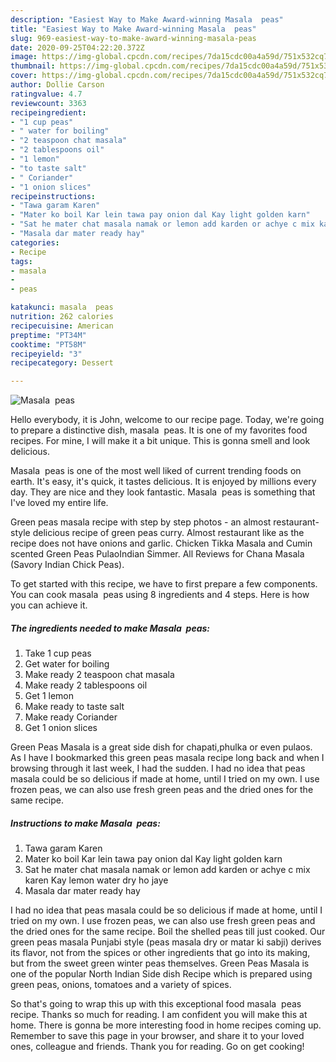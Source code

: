 ```yaml
---
description: "Easiest Way to Make Award-winning Masala  peas"
title: "Easiest Way to Make Award-winning Masala  peas"
slug: 969-easiest-way-to-make-award-winning-masala-peas
date: 2020-09-25T04:22:20.372Z
image: https://img-global.cpcdn.com/recipes/7da15cdc00a4a59d/751x532cq70/masala-peas-recipe-main-photo.jpg
thumbnail: https://img-global.cpcdn.com/recipes/7da15cdc00a4a59d/751x532cq70/masala-peas-recipe-main-photo.jpg
cover: https://img-global.cpcdn.com/recipes/7da15cdc00a4a59d/751x532cq70/masala-peas-recipe-main-photo.jpg
author: Dollie Carson
ratingvalue: 4.7
reviewcount: 3363
recipeingredient:
- "1 cup peas"
- " water for boiling"
- "2 teaspoon chat masala"
- "2 tablespoons oil"
- "1 lemon"
- "to taste salt"
- " Coriander"
- "1 onion slices"
recipeinstructions:
- "Tawa garam Karen"
- "Mater ko boil Kar lein tawa pay onion dal Kay light golden karn"
- "Sat he mater chat masala namak or lemon add karden or achye c mix karen Kay lemon water dry ho jaye"
- "Masala dar mater ready hay"
categories:
- Recipe
tags:
- masala
- 
- peas

katakunci: masala  peas 
nutrition: 262 calories
recipecuisine: American
preptime: "PT34M"
cooktime: "PT58M"
recipeyield: "3"
recipecategory: Dessert

---
```



![Masala  peas](https://img-global.cpcdn.com/recipes/7da15cdc00a4a59d/751x532cq70/masala-peas-recipe-main-photo.jpg)

Hello everybody, it is John, welcome to our recipe page. Today, we're going to prepare a distinctive dish, masala  peas. It is one of my favorites food recipes. For mine, I will make it a bit unique. This is gonna smell and look delicious.

Masala  peas is one of the most well liked of current trending foods on earth. It's easy, it's quick, it tastes delicious. It is enjoyed by millions every day. They are nice and they look fantastic. Masala  peas is something that I've loved my entire life.

Green peas masala recipe with step by step photos - an almost restaurant-style delicious recipe of green peas curry. Almost restaurant like as the recipe does not have onions and garlic. Chicken Tikka Masala and Cumin scented Green Peas PulaoIndian Simmer. All Reviews for Chana Masala (Savory Indian Chick Peas).


To get started with this recipe, we have to first prepare a few components. You can cook masala  peas using 8 ingredients and 4 steps. Here is how you can achieve it.

<!--inarticleads1-->

##### The ingredients needed to make Masala  peas:

1. Take 1 cup peas
1. Get  water for boiling
1. Make ready 2 teaspoon chat masala
1. Make ready 2 tablespoons oil
1. Get 1 lemon
1. Make ready to taste salt
1. Make ready  Coriander
1. Get 1 onion slices


Green Peas Masala is a great side dish for chapati,phulka or even pulaos. As I have I bookmarked this green peas masala recipe long back and when I browsing through it last week, I had the sudden. I had no idea that peas masala could be so delicious if made at home, until I tried on my own. I use frozen peas, we can also use fresh green peas and the dried ones for the same recipe. 

<!--inarticleads2-->

##### Instructions to make Masala  peas:

1. Tawa garam Karen
1. Mater ko boil Kar lein tawa pay onion dal Kay light golden karn
1. Sat he mater chat masala namak or lemon add karden or achye c mix karen Kay lemon water dry ho jaye
1. Masala dar mater ready hay


I had no idea that peas masala could be so delicious if made at home, until I tried on my own. I use frozen peas, we can also use fresh green peas and the dried ones for the same recipe. Boil the shelled peas till just cooked. Our green peas masala Punjabi style (peas masala dry or matar ki sabji) derives its flavor, not from the spices or other ingredients that go into its making, but from the sweet green winter peas themselves. Green Peas Masala is one of the popular North Indian Side dish Recipe which is prepared using green peas, onions, tomatoes and a variety of spices. 

So that's going to wrap this up with this exceptional food masala  peas recipe. Thanks so much for reading. I am confident you will make this at home. There is gonna be more interesting food in home recipes coming up. Remember to save this page in your browser, and share it to your loved ones, colleague and friends. Thank you for reading. Go on get cooking!
